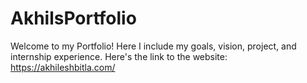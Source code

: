 # AkhilsPortfolio

Welcome to my Portfolio! Here I include my goals, vision, project, and internship experience.
Here's the link to the website: https://akhileshbitla.com/ 
